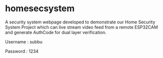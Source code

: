 # homesecsystem

A security system webpage developed to demonstrate our Home Security System Project which can live stream video feed from a remote ESP32CAM and generate AuthCode for dual layer verification.

Username : subbu

Password : 1234
